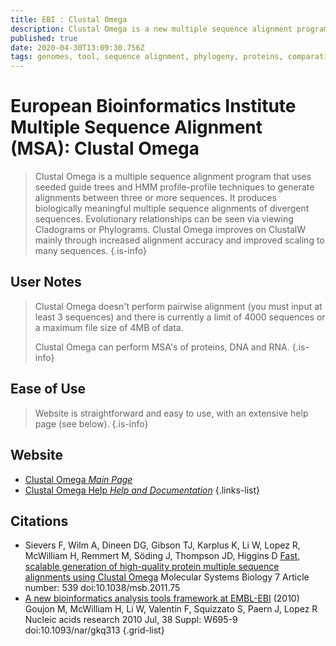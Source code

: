 ```yaml
---
title: EBI : Clustal Omega
description: Clustal Omega is a new multiple sequence alignment program that uses seeded guide trees and HMM profile-profile techniques to generate alignments between three or more sequences.
published: true
date: 2020-04-30T13:09:30.756Z
tags: genomes, tool, sequence alignment, phylogeny, proteins, comparative genomics, conservation
---
```


# European Bioinformatics Institute Multiple Sequence Alignment (MSA): Clustal Omega

> Clustal Omega is a multiple sequence alignment program that uses seeded guide trees and HMM profile-profile techniques to generate alignments between three or more sequences. It produces biologically meaningful multiple sequence alignments of divergent sequences. Evolutionary relationships can be seen via viewing Cladograms or Phylograms. Clustal Omega improves on ClustalW mainly through increased alignment accuracy and improved scaling to many sequences.
{.is-info}

## User Notes
> Clustal Omega doesn't perform pairwise alignment (you must input at least 3 sequences) and there is currently a limit of 4000 sequences or a maximum file size of 4MB of data.
>
> Clustal Omega can perform MSA's of proteins, DNA and RNA.
{.is-info}

## Ease of Use 
> Website is straightforward and easy to use, with an extensive help page (see below).
{.is-info}

## Website

- [Clustal Omega *Main Page*](https://www.ebi.ac.uk/Tools/msa/clustalo/)
- [Clustal Omega Help *Help and Documentation*](https://www.ebi.ac.uk/seqdb/confluence/display/JDSAT/Clustal+Omega+Help+and+Documentation)
{.links-list}

## Citations

- Sievers F, Wilm A, Dineen DG, Gibson TJ, Karplus K, Li W, Lopez R, McWilliam H, Remmert M, Söding J, Thompson JD, Higgins D [Fast, scalable generation of high-quality protein multiple sequence alignments using Clustal Omega](https://www.embopress.org/doi/full/10.1038/msb.2011.75) Molecular Systems Biology 7 Article number: 539 doi:10.1038/msb.2011.75
- [A new bioinformatics analysis tools framework at EMBL-EBI](https://academic.oup.com/nar/article/38/suppl_2/W695/1097251) (2010) Goujon M, McWilliam H, Li W, Valentin F, Squizzato S, Paern J, Lopez R Nucleic acids research 2010 Jul, 38 Suppl: W695-9 doi:10.1093/nar/gkq313
{.grid-list}